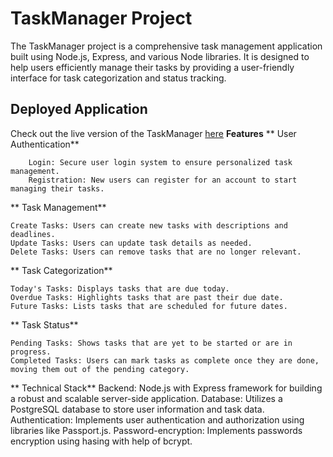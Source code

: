 # TaskManager Project
  The TaskManager project is a comprehensive task management application built using Node.js, Express, and various Node libraries.
  It is designed to help users efficiently manage their tasks by providing a user-friendly interface for task categorization and status tracking.
## Deployed Application

  Check out the live version of the TaskManager [here](https://test-deploy-ctt1.onrender.com)
**Features**
  **  User Authentication**
    
        Login: Secure user login system to ensure personalized task management.
        Registration: New users can register for an account to start managing their tasks.
  **  Task Management**
    
    Create Tasks: Users can create new tasks with descriptions and deadlines.
    Update Tasks: Users can update task details as needed.
    Delete Tasks: Users can remove tasks that are no longer relevant.
  **  Task Categorization**
    
    Today's Tasks: Displays tasks that are due today.
    Overdue Tasks: Highlights tasks that are past their due date.
    Future Tasks: Lists tasks that are scheduled for future dates.
  **  Task Status**
    
    Pending Tasks: Shows tasks that are yet to be started or are in progress.
    Completed Tasks: Users can mark tasks as complete once they are done, moving them out of the pending category.
  **  Technical Stack**
    Backend: Node.js with Express framework for building a robust and scalable server-side application.
    Database: Utilizes a PostgreSQL database  to store user information and task data.
    Authentication: Implements user authentication and authorization using libraries like Passport.js.
    Password-encryption: Implements passwords encryption using hasing with help of bcrypt.
